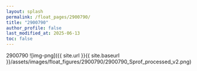 ```yaml
---
layout: splash
permalink: /float_pages/2900790/
title: "2900790"
author_profile: false
last_modified_at: 2025-06-13
toc: false
---
```

 
2900790
![img-png]({{ site.url }}{{ site.baseurl }}/assets/images/float_figures/2900790/2900790_Sprof_processed_v2.png)